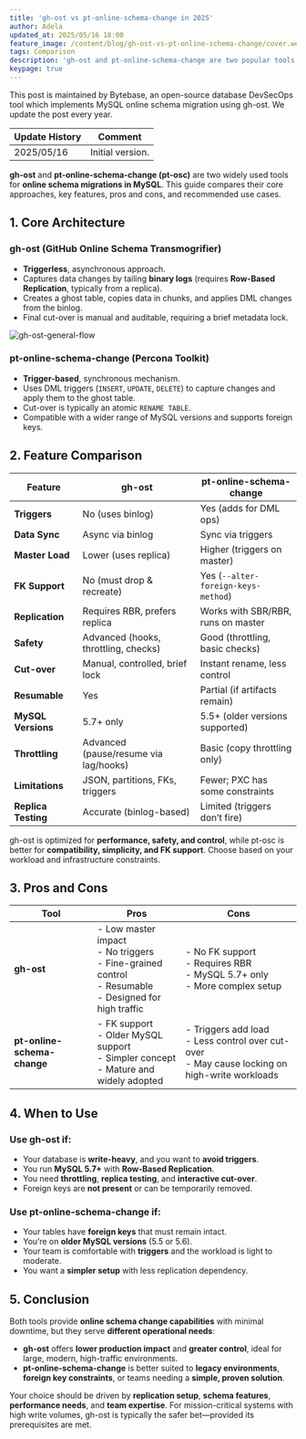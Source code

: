 ```yaml
---
title: 'gh-ost vs pt-online-schema-change in 2025'
author: Adela
updated_at: 2025/05/16 18:00
feature_image: /content/blog/gh-ost-vs-pt-online-schema-change/cover.webp
tags: Comparison
description: 'gh-ost and pt-online-schema-change are two popular tools for online schema migration in MySQL. This article compares the features and capabilities of the two tools.'
keypage: true
---
```


<HintBlock type="info">

This post is maintained by Bytebase, an open-source database DevSecOps tool which implements MySQL online schema migration using gh-ost. We update the post every year.

</HintBlock>

| Update History | Comment          |
| -------------- | ---------------- |
| 2025/05/16     | Initial version. |

**gh-ost** and **pt-online-schema-change (pt-osc)** are two widely used tools for **online schema migrations in MySQL**. This guide compares their core approaches, key features, pros and cons, and recommended use cases.

## 1. Core Architecture

### gh-ost (GitHub Online Schema Transmogrifier)

- **Triggerless**, asynchronous approach.
- Captures data changes by tailing **binary logs** (requires **Row-Based Replication**, typically from a replica).
- Creates a ghost table, copies data in chunks, and applies DML changes from the binlog.
- Final cut-over is manual and auditable, requiring a brief metadata lock.

![gh-ost-general-flow](/content/blog/gh-ost-vs-pt-online-schema-change/gh-ost-general-flow.webp)

### pt-online-schema-change (Percona Toolkit)

- **Trigger-based**, synchronous mechanism.
- Uses DML triggers (`INSERT`, `UPDATE`, `DELETE`) to capture changes and apply them to the ghost table.
- Cut-over is typically an atomic `RENAME TABLE`.
- Compatible with a wider range of MySQL versions and supports foreign keys.

## 2. Feature Comparison

| Feature             | gh-ost                                | pt-online-schema-change             |
| ------------------- | ------------------------------------- | ----------------------------------- |
| **Triggers**        | No (uses binlog)                      | Yes (adds for DML ops)              |
| **Data Sync**       | Async via binlog                      | Sync via triggers                   |
| **Master Load**     | Lower (uses replica)                  | Higher (triggers on master)         |
| **FK Support**      | No (must drop & recreate)             | Yes (`--alter-foreign-keys-method`) |
| **Replication**     | Requires RBR, prefers replica         | Works with SBR/RBR, runs on master  |
| **Safety**          | Advanced (hooks, throttling, checks)  | Good (throttling, basic checks)     |
| **Cut-over**        | Manual, controlled, brief lock        | Instant rename, less control        |
| **Resumable**       | Yes                                   | Partial (if artifacts remain)       |
| **MySQL Versions**  | 5.7+ only                             | 5.5+ (older versions supported)     |
| **Throttling**      | Advanced (pause/resume via lag/hooks) | Basic (copy throttling only)        |
| **Limitations**     | JSON, partitions, FKs, triggers       | Fewer; PXC has some constraints     |
| **Replica Testing** | Accurate (binlog-based)               | Limited (triggers don’t fire)       |

gh-ost is optimized for **performance, safety, and control**, while pt-osc is better for **compatibility, simplicity, and FK support**. Choose based on your workload and infrastructure constraints.

## 3. Pros and Cons

| Tool                        | Pros                                                                                                         | Cons                                                                                               |
| --------------------------- | ------------------------------------------------------------------------------------------------------------ | -------------------------------------------------------------------------------------------------- |
| **gh-ost**                  | - Low master impact <br/> - No triggers <br/> - Fine-grained control <br/> - Resumable <br/> - Designed for high traffic | - No FK support <br/> - Requires RBR <br/> - MySQL 5.7+ only <br/> - More complex setup                     |
| **pt-online-schema-change** | - FK support <br/> - Older MySQL support <br/> - Simpler concept <br/> - Mature and widely adopted                    | - Triggers add load <br/> - Less control over cut-over <br/> - May cause locking on high-write workloads |

## 4. When to Use

### Use **gh-ost** if:

- Your database is **write-heavy**, and you want to **avoid triggers**.
- You run **MySQL 5.7+** with **Row-Based Replication**.
- You need **throttling**, **replica testing**, and **interactive cut-over**.
- Foreign keys are **not present** or can be temporarily removed.

### Use **pt-online-schema-change** if:

- Your tables have **foreign keys** that must remain intact.
- You’re on **older MySQL versions** (5.5 or 5.6).
- Your team is comfortable with **triggers** and the workload is light to moderate.
- You want a **simpler setup** with less replication dependency.

## 5. Conclusion

Both tools provide **online schema change capabilities** with minimal downtime, but they serve **different operational needs**:

- **gh-ost** offers **lower production impact** and **greater control**, ideal for large, modern, high-traffic environments.
- **pt-online-schema-change** is better suited to **legacy environments**, **foreign key constraints**, or teams needing a **simple, proven solution**.

Your choice should be driven by **replication setup**, **schema features**, **performance needs**, and **team expertise**. For mission-critical systems with high write volumes, gh-ost is typically the safer bet—provided its prerequisites are met.
